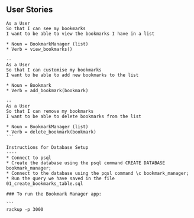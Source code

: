 User Stories
----
````
As a User
So that I can see my bookmarks
I want to be able to view the bookmarks I have in a list

* Noun = BookmarkManager (list)
* Verb = view_bookmarks()

--
As a User
So that I can customise my bookmarks 
I want to be able to add new bookmarks to the list

* Noun = Bookmark
* Verb = add_bookmark(bookmark)

--
As a User
So that I can remove my bookmarks
I want to be able to delete bookmarks from the list

* Noun = BookmarkManager (list)
* Verb = delete_bookmark(bookmark)
```

Instructions for Database Setup
----
* Connect to psql
* Create the database using the psql command CREATE DATABASE bookmark_manager;
* Connect to the database using the pqsl command \c bookmark_manager;
* Run the query we have saved in the file 01_create_bookmarks_table.sql

### To run the Bookmark Manager app:

```
rackup -p 3000
